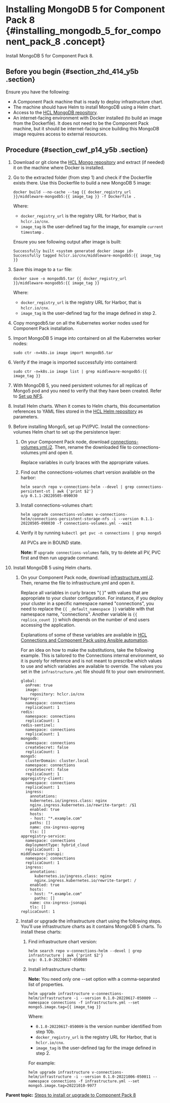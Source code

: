 # Installing MongoDB 5 for Component Pack 8 {#installing_mongodb_5_for_component_pack_8 .concept}

Install MongoDB 5 for Component Pack 8.

## Before you begin {#section_zhd_414_y5b .section}

Ensure you have the following:

-   A Component Pack machine that is ready to deploy infrastructure chart.
-   The machine should have Helm to install MongoDB using a Helm chart.
-   Access to the [HCL MongoDB repository](https://github.com/HCL-TECH-SOFTWARE/connections-mongo5).
-   An internet-facing environment with Docker installed \(to build an image from the Dockerfile\). It does not need to be the Component Pack machine, but it should be internet-facing since building this MongoDB image requires access to external resources.

## Procedure {#section_cwf_p14_y5b .section}

1.  Download or git clone the [HCL Mongo repository](https://github.com/HCL-TECH-SOFTWARE/connections-mongo5) and extract \(if needed\) it on the machine where Docker is installed.

2.  Go to the extracted folder \(from step 1\) and check if the Dockerfile exists there. Use this Dockerfile to build a new MongoDB 5 image:

    ``` {#codeblock_s3f_r14_y5b}
    docker build --no-cache --tag {{ docker_registry_url 
    }}/middleware-mongodb5:{{ image_tag }} -f Dockerfile .
    ```

    Where:

    -   `docker_registry_url` is the registry URL for Harbor, that is `hclcr.io/cnx`.
    -   `image_tag` is the user-defined tag for the image, for example `current timestamp` .
    
    Ensure you see following output after image is built:

    ```
    Successfully built <system generated docker image id>
    Successfully tagged hclcr.io/cnx/middleware-mongodb5:{{ image_tag }}
    ```

3.  Save this image to a `tar` file:

    ``` {#codeblock_u3f_r14_y5b}
    docker save -o mongodb5.tar {{ docker_registry_url
    }}/middleware-mongodb5:{{ image_tag }}
    ```

    Where:

    -   `docker_registry_url` is the registry URL for Harbor, that is `hclcr.io/cnx`.
    -   `image_tag` is the user-defined tag for the image defined in step 2.

4.  Copy mongodb5.tar on all the Kubernetes worker nodes used for Component Pack installation.

5.  Import MongoDB 5 image into containerd on all the Kubernetes worker nodes:

    ``` {#codeblock_v3f_r14_y5b}
    sudo ctr -n=k8s.io image import mongodb5.tar
    ```

6.  Verify if the image is imported successfully into containerd:

    ``` {#codeblock_w3f_r14_y5b}
    sudo ctr -n=k8s.io image list | grep middleware-mongodb5:{{ image_tag }} 
    ```

7.  With MongoDB 5, you need persistent volumes for all replicas of Mongo5 pod and you need to verify that they have been created. Refer to [Set up NFS](cp_install_services_tasks.md#section_e4p_jrp_tnb).

8.  Install Helm charts. When it comes to Helm charts, this documentation references to YAML files stored in the [HCL Helm repository](https://github.com/HCL-TECH-SOFTWARE/connections-automation/tree/main/roles/hcl/component-pack-harbor/templates/helmvars) as parameters.

9.  Before installing Mongo5, set up PV/PVC. Install the connections-volumes Helm chart to set up the persistence layer:
    1.  On your Component Pack node, download [connections-volumes.yml.j2](https://github.com/HCL-TECH-SOFTWARE/connections-automation/tree/main/roles/hcl/component-pack-harbor/templates/helmvars). Then, rename the downloaded file to connections-volumes.yml and open it.

        Replace variables in curly braces with the appropriate values.

    2.  Find out the connections-volumes chart version available on the harbor:

        ``` {#codeblock_ajf_r14_y5b}
        helm search repo v-connections-helm --devel | grep connections-persistent-st | awk {'print $2'}
        o/p 0.1.1-20220505-090030
        ```

    3.  Install connections-volumes chart:

        ``` {#codeblock_bjf_r14_y5b}
        helm upgrade connections-volumes v-connections-helm/connections-persistent-storage-nfs -i --version 0.1.1-20220505-090030 -f connections-volumes.yml --wait
        ```

    4.  Verify it by running `kubectl get pvc -n connections | grep mongo5`

        All PVCs are in BOUND state.

        **Note:** If `upgrade connections-volumes` fails, try to delete all PV, PVC first and then run upgrade command.

10. Install MongoDB 5 using Helm charts.
    1.  On your Component Pack node, download [infrastructure.yml.j2](https://github.com/HCL-TECH-SOFTWARE/connections-automation/tree/main/roles/hcl/component-pack-harbor/templates/helmvars). Then, rename the file to infrastructure.yml and open it.

        Replace all variables in curly braces "{ }" with values that are appropriate to your cluster configuration. For instance, if you deploy your cluster in a specific namespace named "connections", you need to replace the `{{ _default_namespace }}` variable with that namespace name, "connections". Another variable is `{{ replica_count }}` which depends on the number of end users accessing the application.
        
        Explanations of some of these variables are available in [HCL Connections and Component Pack using Ansible automation](https://github.com/HCL-TECH-SOFTWARE/connections-automation/blob/main/documentation/VARIABLES.md).

        For an idea on how to make the substitutions, take the following example. This is tailored to the Connections internal environment, so it is purely for reference and is not meant to prescribe which values to use and which variables are available to override. The values you set in the `infrastructure.yml` file should fit to your own environment.

        ```
        global:
          onPrem: true
          image:
            repository: hclcr.io/cnx
        haproxy:
          namespace: connections
          replicaCount: 1
        redis:
          namespace: connections
          replicaCount: 1
        redis-sentinel:
          namespace: connections
          replicaCount: 1
        mongodb:
          namespace: connections
          createSecret: false
          replicaCount: 1
        mongo5:
          clusterDomain: cluster.local
          namespace: connections
          createSecret: false
          replicaCount: 1
        appregistry-client:
          namespace: connections
          replicaCount: 1
          ingress:
            annotations:
            kubernetes.io/ingress.class: nginx
            nginx.ingress.kubernetes.io/rewrite-target: /$1
            enabled: true
            hosts:
            - host: "*.example.com"
            paths: []
            name: cnx-ingress-appreg
            tls: []
        appregistry-service:
          namespace: connections
          deploymentType: hybrid_cloud
          replicaCount: 1
        middleware-jsonapi:
          namespace: connections
          replicaCount: 1
          ingress:
            annotations:
              kubernetes.io/ingress.class: nginx
              nginx.ingress.kubernetes.io/rewrite-target: /
            enabled: true
            hosts:
            - host: "*.example.com"
              paths: []
            name: cnx-ingress-jsonapi
            tls: []
        replicaCount: 1
        ```

    2.  Install or upgrade the infrastructure chart using the following steps. You'll use infrastructure charts as it contains MongoDB 5 charts. To install these charts:
        1.  Find infrastructure chart version:

            ``` {#codeblock_g52_1b4_y5b}
            helm search repo v-connections-helm --devel | grep
            infrastructure | awk {'print $2'}
            o/p: 0.1.0-20220617-050009
            ```

        2.  Install infrastructure charts:

            **Note:** You need only one --set option with a comma-separated list of properties.

            ``` {#codeblock_dv3_bwv_dvb}
            helm upgrade infrastructure v-connections-helm/infrastructure -i --version 0.1.0-20220617-050009 --namespace connections -f infrastructure.yml --set mongo5.image.tag={{ image_tag }}
            ```

            Where:

            -   `0.1.0-20220617-050009` is the version number identified from step 10b.
            -   `docker_registry_url` is the registry URL for Harbor, that is `hclcr.io/cnx`.
            -   `image_tag` is the user-defined tag for the image defined in step 2.
            
            For example:

            ``` {#codeblock_grg_fwv_dvb}
            helm upgrade infrastructure v-connections-helm/infrastructure -i --version 0.1.0-20221006-050011 --namespace connections -f infrastructure.yml --set mongo5.image.tag=20221010-9977
            ```


**Parent topic:** [Steps to install or upgrade to Component Pack 8](../install/cp_install_services_tasks.md)

